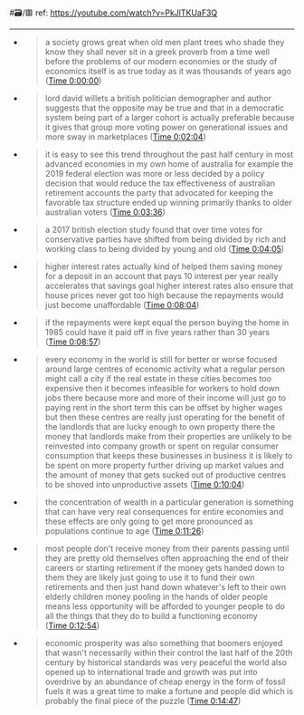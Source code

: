 #🗃/🟥 
ref: 
https://youtube.com/watch?v=PkJlTKUaF3Q

---

- > a society grows great when old men plant trees who shade they know they shall never sit in a greek proverb from a time well before the problems of our modern economies or the study of economics itself is as true today as it was thousands of years ago ([Time 0:00:00](https://annotate.tv/watch/62b477d1096ba600099fd532?annotationId=62b4783b096ba600099fd533))
- > lord david willets a british politician demographer and author suggests that the opposite may be true and that in a democratic system being part of a larger cohort is actually preferable because it gives that group more voting power on generational issues and more sway in marketplaces ([Time 0:02:04](https://annotate.tv/watch/62b477d1096ba600099fd532?annotationId=62b478c05066cf0009250c69))
- > it is easy to see this trend throughout the past half century in most advanced economies in my own home of australia for example the 2019 federal election was more or less decided by a policy decision that would reduce the tax effectiveness of australian retirement accounts the party that advocated for keeping the favorable tax structure ended up winning primarily thanks to older australian voters ([Time 0:03:36](https://annotate.tv/watch/62b477d1096ba600099fd532?annotationId=62b47912096ba600099fdfa4))
- > a 2017 british election study found that over time votes for conservative parties have shifted from being divided by rich and working class to being divided by young and old ([Time 0:04:05](https://annotate.tv/watch/62b477d1096ba600099fd532?annotationId=62b4791f396d7e000938bf70))
- > higher interest rates actually kind of helped them saving money for a deposit in an account that pays 10 interest per year really accelerates that savings goal higher interest rates also ensure that house prices never got too high because the repayments would just become unaffordable ([Time 0:08:04](https://annotate.tv/watch/62b477d1096ba600099fd532?annotationId=62b479e25066cf0009250c6b))
- > if the repayments were kept equal the person buying the home in 1985 could have it paid off in five years rather than 30 years ([Time 0:08:57](https://annotate.tv/watch/62b477d1096ba600099fd532?annotationId=62b47a34396d7e000938bf71))
- > every economy in the world is still for better or worse focused around large centres of economic activity what a regular person might call a city if the real estate in these cities becomes too expensive then it becomes infeasible for workers to hold down jobs there because more and more of their income will just go to paying rent in the short term this can be offset by higher wages but then these centres are really just operating for the benefit of the landlords that are lucky enough to own property there the money that landlords make from their properties are unlikely to be reinvested into company growth or spent on regular consumer consumption that keeps these businesses in business it is likely to be spent on more property further driving up market values and the amount of money that gets sucked out of productive centres to be shoved into unproductive assets ([Time 0:10:04](https://annotate.tv/watch/62b477d1096ba600099fd532?annotationId=62b47a995066cf0009250c6c))
- > the concentration of wealth in a particular generation is something that can have very real consequences for entire economies and these effects are only going to get more pronounced as populations continue to age ([Time 0:11:26](https://annotate.tv/watch/62b477d1096ba600099fd532?annotationId=62b47ac55066cf0009250c6d))
- > most people don't receive money from their parents passing until they are pretty old themselves often approaching the end of their careers or starting retirement if the money gets handed down to them they are likely just going to use it to fund their own retirements and then just hand down whatever's left to their own elderly children money pooling in the hands of older people means less opportunity will be afforded to younger people to do all the things that they do to build a functioning economy ([Time 0:12:54](https://annotate.tv/watch/62b477d1096ba600099fd532?annotationId=62b47b14bac9ae000913c9dc))
- > economic prosperity was also something that boomers enjoyed that wasn't necessarily within their control the last half of the 20th century by historical standards was very peaceful the world also opened up to international trade and growth was put into overdrive by an abundance of cheap energy in the form of fossil fuels it was a great time to make a fortune and people did which is probably the final piece of the puzzle ([Time 0:14:47](https://annotate.tv/watch/62b477d1096ba600099fd532?annotationId=62b47b80bac9ae000913c9dd))

